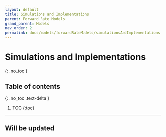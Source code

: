 ```yaml
---
layout: default
title: Simulations and Implementations
parent: Forward Rate Models
grand_parent: Models
nav_order: 2
permalink: docs/models/forwardRateModels/simulationsAndImplementations
---
```

# Simulations and Implementations
{: .no_toc }

## Table of contents
{: .no_toc .text-delta }

1. TOC
{:toc}

---

## Will be updated

